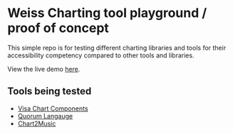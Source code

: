 # Weiss Charting tool playground / proof of concept

This simple repo is for testing different charting libraries and tools for their accessibility competency compared to other tools and libraries.

View the live demo [here](https://polite-pebble-08be07a0f.3.azurestaticapps.net/).


## Tools being tested

- [Visa Chart Components](https://developer.visa.com/pages/chart-components)
- [Quorum Langauge](https://quorumlanguage.com/)
- [Chart2Music](https://chart2music.com/docs/)